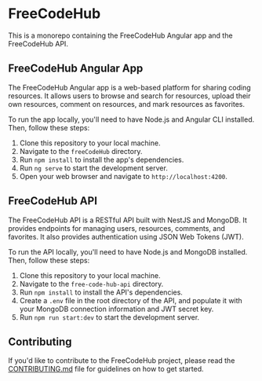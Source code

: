 # FreeCodeHub

This is a monorepo containing the FreeCodeHub Angular app and the FreeCodeHub API.

## FreeCodeHub Angular App

The FreeCodeHub Angular app is a web-based platform for sharing coding resources. It allows users to browse and search for resources, upload their own resources, comment on resources, and mark resources as favorites.

To run the app locally, you'll need to have Node.js and Angular CLI installed. Then, follow these steps:

1. Clone this repository to your local machine.
2. Navigate to the `freeCodeHub` directory.
3. Run `npm install` to install the app's dependencies.
4. Run `ng serve` to start the development server.
5. Open your web browser and navigate to `http://localhost:4200`.

## FreeCodeHub API

The FreeCodeHub API is a RESTful API built with NestJS and MongoDB. It provides endpoints for managing users, resources, comments, and favorites. It also provides authentication using JSON Web Tokens (JWT).

To run the API locally, you'll need to have Node.js and MongoDB installed. Then, follow these steps:

1. Clone this repository to your local machine.
2. Navigate to the `free-code-hub-api` directory.
3. Run `npm install` to install the API's dependencies.
4. Create a `.env` file in the root directory of the API, and populate it with your MongoDB connection information and JWT secret key.
5. Run `npm run start:dev` to start the development server.

## Contributing

If you'd like to contribute to the FreeCodeHub project, please read the [CONTRIBUTING.md](CONTRIBUTING.md) file for guidelines on how to get started.

